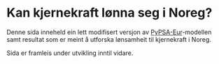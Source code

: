 <!--
SPDX-FileCopyrightText: 2023 Koen van Greevenbroek
SPDX-License-Identifier: CC-BY-4.0
-->

# Kan kjernekraft lønna seg i Noreg?

Denne sida inneheld ein lett modifisert versjon av [PyPSA-Eur](https://github.com/PyPSA/pypsa-eur)-modellen samt resultat som er meint å utforska lønsamheit til kjernekraft i Noreg.

Sida er framleis under utvikling inntil vidare.
